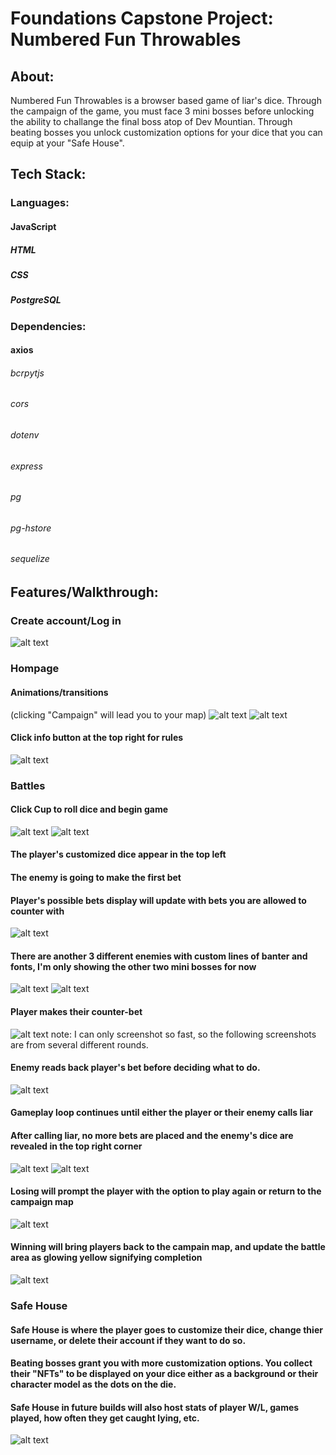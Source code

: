 # Foundations Capstone Project: Numbered Fun Throwables


## About:
Numbered Fun Throwables is a browser based game of liar's dice. Through the campaign of the game, you must face 3 mini bosses before unlocking the ability to challange the final boss atop of Dev Mountian. Through beating bosses you unlock customization options for your dice that you can equip at your "Safe House".


## Tech Stack:
### Languages:
#### JavaScript
##### HTML
##### CSS
##### PostgreSQL
### Dependencies:
#### axios
###### bcrpytjs
###### cors
###### dotenv
###### express
###### pg
###### pg-hstore
###### sequelize

## Features/Walkthrough:
### Create account/Log in
![alt text](https://github.com/twalker16/Foundations_Capstone/blob/main/ReadMePhotos/Login.JPG?raw=true)
### Hompage
#### Animations/transitions 
(clicking "Campaign" will lead you to your map)
![alt text](https://github.com/twalker16/Foundations_Capstone/blob/main/ReadMePhotos/Homepage.JPG?raw=true)
![alt text](https://github.com/twalker16/Foundations_Capstone/blob/main/ReadMePhotos/Map.JPG?raw=true)
#### Click info button at the top right for rules
![alt text](https://github.com/twalker16/Foundations_Capstone/blob/main/ReadMePhotos/howToPlay.JPG?raw=true)
### Battles
#### Click Cup to roll dice and begin game
![alt text](https://github.com/twalker16/Foundations_Capstone/blob/main/ReadMePhotos/NumpyPreRoll.JPG?raw=true)
![alt text](https://github.com/twalker16/Foundations_Capstone/blob/main/ReadMePhotos/Rolling%20Animation.JPG?raw=true)
#### The player's customized dice appear in the top left
#### The enemy is going to make the first bet
#### Player's possible bets display will update with bets you are allowed to counter with
![alt text](https://github.com/twalker16/Foundations_Capstone/blob/main/ReadMePhotos/numpyMakingBets.JPG?raw=true)
#### There are another 3 different enemies with custom lines of banter and fonts, I'm only showing the other two mini bosses for now
![alt text](https://github.com/twalker16/Foundations_Capstone/blob/main/ReadMePhotos/ThrowRogan.JPG?raw=true)
![alt text](https://github.com/twalker16/Foundations_Capstone/blob/main/ReadMePhotos/Dom.JPG?raw=true)
#### Player makes their counter-bet
![alt text](https://github.com/twalker16/Foundations_Capstone/blob/main/ReadMePhotos/UpdatedBets-makingbet.JPG?raw=true)
note: I can only screenshot so fast, so the following screenshots are from several different rounds.
#### Enemy reads back player's bet before deciding what to do.
![alt text](https://github.com/twalker16/Foundations_Capstone/blob/main/ReadMePhotos/yourBetBackToYou.JPG?raw=true)
#### Gameplay loop continues until either the player or their enemy calls liar
#### After calling liar, no more bets are placed and the enemy's dice are revealed in the top right corner
![alt text](https://github.com/twalker16/Foundations_Capstone/blob/main/ReadMePhotos/call%20you%20a%20liar.JPG?raw=true)
![alt text](https://github.com/twalker16/Foundations_Capstone/blob/main/ReadMePhotos/Liar%20Called%20Condition.JPG?raw=true)
#### Losing will prompt the player with the option to play again or return to the campaign map
![alt text](https://github.com/twalker16/Foundations_Capstone/blob/main/ReadMePhotos/Try%20Again.JPG?raw=true)
#### Winning will bring players back to the campain map, and update the battle area as glowing yellow signifying completion
![alt text](https://github.com/twalker16/Foundations_Capstone/blob/main/ReadMePhotos/updatedMap.JPG?raw=true)
### Safe House
#### Safe House is where the player goes to customize their dice, change thier username, or delete their account if they want to do so.
#### Beating bosses grant you with more customization options. You collect their "NFTs" to be displayed on your dice either as a background or their character model as the dots on the die.
#### Safe House in future builds will also host stats of player W/L, games played, how often they get caught lying, etc.
![alt text](https://github.com/twalker16/Foundations_Capstone/blob/main/ReadMePhotos/SafeHouse.JPG?raw=true)
